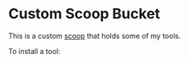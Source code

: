 # Custom Scoop Bucket

<!-- Uncomment the following line after replacing placeholders -->
<!-- [![Tests](https://github.com/ismailshak/scoop-bucket/actions/workflows/ci.yml/badge.svg)](https://github.com/ismailshak/scoop-bucket/actions/workflows/ci.yml) [![Excavator](https://github.com/ismailshak/scoop-bucket/actions/workflows/excavator.yml/badge.svg)](https://github.com/ismailshak/scoop-bucket/actions/workflows/excavator.yml) -->

This is a custom [scoop](https://scoop.sh/) that holds some of my tools.

To install a tool:
